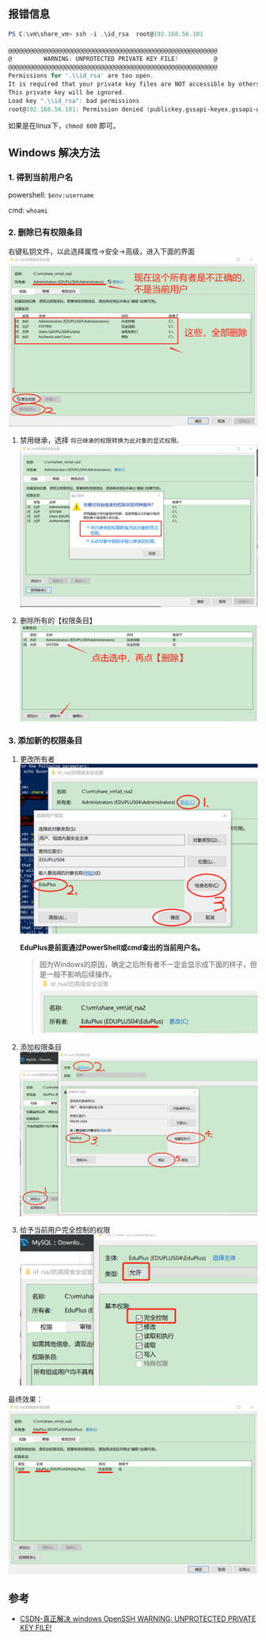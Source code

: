 ## 报错信息
```powershell
PS C:\vm\share_vm> ssh -i .\id_rsa  root@192.168.56.101

@@@@@@@@@@@@@@@@@@@@@@@@@@@@@@@@@@@@@@@@@@@@@@@@@@@@@@@@@@@
@         WARNING: UNPROTECTED PRIVATE KEY FILE!          @
@@@@@@@@@@@@@@@@@@@@@@@@@@@@@@@@@@@@@@@@@@@@@@@@@@@@@@@@@@@
Permissions for '.\\id_rsa' are too open.
It is required that your private key files are NOT accessible by others.
This private key will be ignored.
Load key ".\\id_rsa": bad permissions
root@192.168.56.101: Permission denied (publickey,gssapi-keyex,gssapi-with-mic).
```

如果是在linux下，`chmod 600` 即可。


## Windows 解决方法

### 1. 得到当前用户名
powershell: `$env:username`

cmd: `whoami`

### 2. 删除已有权限条目
右键私钥文件，以此选择属性->安全->高级，进入下面的界面
![1680264107985](image/WindowsOpenSSHWARNING/1680264107985.png)

1. 禁用继承，选择 `将已继承的权限转换为此对象的显式权限。`
   ![1680264147034](image/WindowsOpenSSHWARNING/1680264147034.png)

2. 删除所有的【权限条目】
   ![1680264227030](image/WindowsOpenSSHWARNING/1680264227030.png)

### 3. 添加新的权限条目
1. 更改所有者
   ![1680264311534](image/WindowsOpenSSHWARNING/1680264311534.png)

   **EduPlus是前面通过PowerShell或cmd查出的当前用户名。**

   > 因为Windows的原因，确定之后所有者不一定会显示成下面的样子，但是一般不影响后续操作。
   > ![1680264517801](image/WindowsOpenSSHWARNING/1680264517801.png)

2. 添加权限条目
   ![1680264572559](image/WindowsOpenSSHWARNING/1680264572559.png)

3. 给予当前用户完全控制的权限
   ![1680264628838](image/WindowsOpenSSHWARNING/1680264628838.png)

最终效果：
![1680264658577](image/WindowsOpenSSHWARNING/1680264658577.png)


## 参考
- [CSDN-真正解决 windows OpenSSH WARNING: UNPROTECTED PRIVATE KEY FILE!](https://blog.csdn.net/joshua2011/article/details/90208741)
